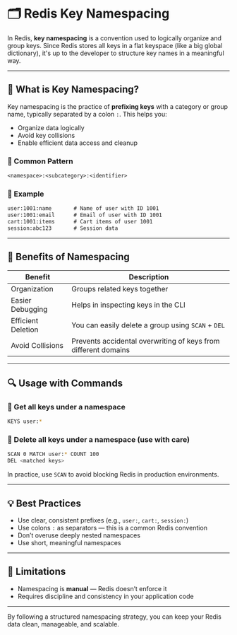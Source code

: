 # 🗂️ Redis Key Namespacing

In Redis, **key namespacing** is a convention used to logically organize and group keys. Since Redis stores all keys in a flat keyspace (like a big global dictionary), it's up to the developer to structure key names in a meaningful way.

---

## 🔑 What is Key Namespacing?

Key namespacing is the practice of **prefixing keys** with a category or group name, typically separated by a colon `:`. This helps you:

* Organize data logically
* Avoid key collisions
* Enable efficient data access and cleanup

### 🔧 Common Pattern

```txt
<namespace>:<subcategory>:<identifier>
```

### 📌 Example

```txt
user:1001:name       # Name of user with ID 1001
user:1001:email      # Email of user with ID 1001
cart:1001:items      # Cart items of user 1001
session:abc123       # Session data
```

---

## 🎯 Benefits of Namespacing

| Benefit            | Description                                                    |
| ------------------ | -------------------------------------------------------------- |
| Organization       | Groups related keys together                                   |
| Easier Debugging   | Helps in inspecting keys in the CLI                            |
| Efficient Deletion | You can easily delete a group using `SCAN` + `DEL`             |
| Avoid Collisions   | Prevents accidental overwriting of keys from different domains |

---

## 🔍 Usage with Commands

### 🔹 Get all keys under a namespace

```bash
KEYS user:*
```

### 🔹 Delete all keys under a namespace (use with care)

```bash
SCAN 0 MATCH user:* COUNT 100
DEL <matched keys>
```

In practice, use `SCAN` to avoid blocking Redis in production environments.

---

## 💡 Best Practices

* Use clear, consistent prefixes (e.g., `user:`, `cart:`, `session:`)
* Use colons `:` as separators — this is a common Redis convention
* Don’t overuse deeply nested namespaces
* Use short, meaningful namespaces

---

## 🚫 Limitations

* Namespacing is **manual** — Redis doesn’t enforce it
* Requires discipline and consistency in your application code

---

By following a structured namespacing strategy, you can keep your Redis data clean, manageable, and scalable.
